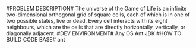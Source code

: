 #PROBLEM DESCRIPTION#
    The universe of the Game of Life is an infinite two-dimensional orthogonal grid of square cells, each of which is in one of two possible states, live or dead. Every cell interacts with its eight neighbours, which are the cells that are directly horizontally, vertically, or diagonally adjacent.
#DEV ENVIRONMENT#
    Any OS
    Ant
    JDK
#HOW TO BUILD CODE BASE#
    ant